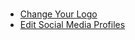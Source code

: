 # 

  - [Change Your Logo](zz_advanced/11_divi_theme/01_change_your_logo.md) 
  - [Edit Social Media Profiles](zz_advanced/11_divi_theme/02_edit_social_media_profiles.md) 
